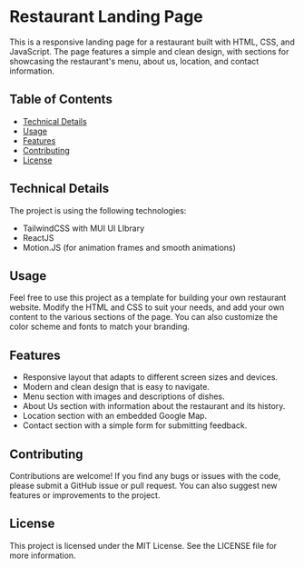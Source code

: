 # Restaurant Landing Page

This is a responsive landing page for a restaurant built with HTML, CSS, and JavaScript. The page features a simple and clean design, with sections for showcasing the restaurant's menu, about us, location, and contact information.

## Table of Contents

- [Technical Details](#technical-details)
- [Usage](#usage)
- [Features](#features)
- [Contributing](#contributing)
- [License](#license)

## Technical Details

The project is using the following technologies:

- TailwindCSS with MUI UI LIbrary
- ReactJS
- Motion.JS (for animation frames and smooth animations)

## Usage

Feel free to use this project as a template for building your own restaurant website. Modify the HTML and CSS to suit your needs, and add your own content to the various sections of the page. You can also customize the color scheme and fonts to match your branding.

## Features

- Responsive layout that adapts to different screen sizes and devices.
- Modern and clean design that is easy to navigate.
- Menu section with images and descriptions of dishes.
- About Us section with information about the restaurant and its history.
- Location section with an embedded Google Map.
- Contact section with a simple form for submitting feedback.

## Contributing

Contributions are welcome! If you find any bugs or issues with the code, please submit a GitHub issue or pull request. You can also suggest new features or improvements to the project.

## License

This project is licensed under the MIT License. See the LICENSE file for more information.
